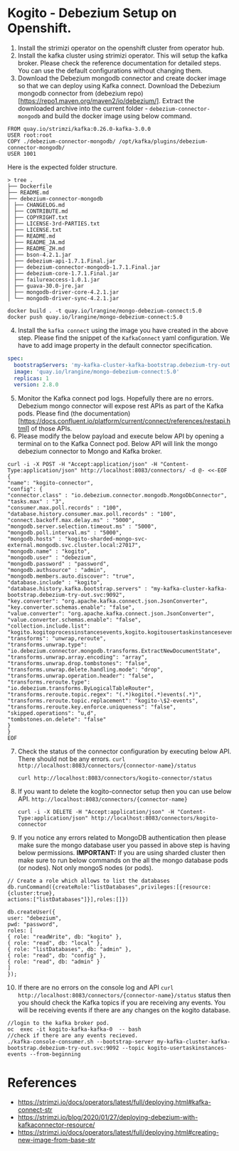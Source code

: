 # Kogito - Debezium Setup on Openshift.
1) Install the strimizi operator on the openshift cluster from operator hub.
2) Install the kafka cluster using strimizi operator. This will setup the kafka broker. Please check the reference documentation for detailed steps. You can use the default configurations without changing them.
3) Download the Debezium mongodb connector and create docker image so that we can deploy using Kafka connect.
   Download the Debezium mongodb connector from (debezium repo)[https://repo1.maven.org/maven2/io/debezium/]. Extract the downloaded archive into the current folder - `debezium-connector-mongodb` and build the docker image using below command.

```shell
FROM quay.io/strimzi/kafka:0.26.0-kafka-3.0.0
USER root:root
COPY ./debezium-connector-mongodb/ /opt/kafka/plugins/debezium-connector-mongodb/
USER 1001
```
Here is the expected folder structure.
```shell
> tree .
├── Dockerfile
├── README.md
├── debezium-connector-mongodb
│ ├── CHANGELOG.md
│ ├── CONTRIBUTE.md
│ ├── COPYRIGHT.txt
│ ├── LICENSE-3rd-PARTIES.txt
│ ├── LICENSE.txt
│ ├── README.md
│ ├── README_JA.md
│ ├── README_ZH.md
│ ├── bson-4.2.1.jar
│ ├── debezium-api-1.7.1.Final.jar
│ ├── debezium-connector-mongodb-1.7.1.Final.jar
│ ├── debezium-core-1.7.1.Final.jar
│ ├── failureaccess-1.0.1.jar
│ ├── guava-30.0-jre.jar
│ ├── mongodb-driver-core-4.2.1.jar
│ └── mongodb-driver-sync-4.2.1.jar
```
```shell
docker build . -t quay.io/lrangine/mongo-debezium-connect:5.0
docker push quay.io/lrangine/mongo-debezium-connect:5.0
```

4) Install the `kafka connect` using the image you have created in the above step. Please find the snippet of the `KafkaConnect` yaml configuration. We have to add image property in the default connector specification.

```yaml
spec:
  bootstrapServers: 'my-kafka-cluster-kafka-bootstrap.debezium-try-out.svc:9092'
  image: 'quay.io/lrangine/mongo-debezium-connect:5.0'
  replicas: 1
  version: 2.8.0
```

5) Monitor the Kafka connect pod logs. Hopefully there are no errors. Debezium mongo connector will expose rest APIs as part of the Kafka pods. Please find (the documentation)[https://docs.confluent.io/platform/current/connect/references/restapi.html] of those APIs.
6) Please modify the below payload and execute below API by opening a terminal on to the Kafka Connect pod. Below API will link the mongo debezium connector to Mongo and Kafka broker.

```shell
curl -i -X POST -H "Accept:application/json" -H "Content-Type:application/json" http://localhost:8083/connectors/ -d @- <<-EOF
{
"name": "kogito-connector",
"config": {
"connector.class" : "io.debezium.connector.mongodb.MongoDbConnector",
"tasks.max" : "3",
"consumer.max.poll.records" : "100",
"database.history.consumer.max.poll.records" : "100",
"connect.backoff.max.delay.ms" : "5000",
"mongodb.server.selection.timeout.ms" : "5000",
"mongodb.poll.interval.ms" : "5000",
"mongodb.hosts" : "kogito-sharded-mongo-svc-external.mongodb.svc.cluster.local:27017",
"mongodb.name" : "kogito",
"mongodb.user" : "debezium",
"mongodb.password" : "password",
"mongodb.authsource" : "admin",
"mongodb.members.auto.discover": "true",
"database.include" : "kogito",
"database.history.kafka.bootstrap.servers" : "my-kafka-cluster-kafka-bootstrap.debezium-try-out.svc:9092",
"key.converter": "org.apache.kafka.connect.json.JsonConverter",
"key.converter.schemas.enable": "false",
"value.converter": "org.apache.kafka.connect.json.JsonConverter",
"value.converter.schemas.enable": "false",
"collection.include.list": "kogito.kogitoprocessinstancesevents,kogito.kogitousertaskinstancesevents,kogito.kogitovariablesevents",
"transforms": "unwrap,reroute",
"transforms.unwrap.type": "io.debezium.connector.mongodb.transforms.ExtractNewDocumentState",
"transforms.unwrap.array.encoding": "array",
"transforms.unwrap.drop.tombstones": "false",
"transforms.unwrap.delete.handling.mode": "drop",
"transforms.unwrap.operation.header": "false",
"transforms.reroute.type": "io.debezium.transforms.ByLogicalTableRouter",
"transforms.reroute.topic.regex": "(.*)kogito(.*)events(.*)",
"transforms.reroute.topic.replacement": "kogito-\$2-events",
"transforms.reroute.key.enforce.uniqueness": "false",
"skipped.operations": "u,d",
"tombstones.on.delete": "false"
}
}
EOF
```

7) Check the status of the connector configuration by executing below API. There should not be any errors.
   `curl http://localhost:8083/connectors/{connector-name}/status`
    ```shell
    curl http://localhost:8083/connectors/kogito-connector/status
   ```

8) If you want to delete the kogito-connector setup then you can use below API. `http://localhost:8083/connectors/{connector-name}`
   ```shell
   curl -i -X DELETE -H "Accept:application/json" -H "Content-Type:application/json" http://localhost:8083/connectors/kogito-connector
   ```   
9) If you notice any errors related to MongoDB authentication then please make sure the mongo database user you passed in above step is having below permissions.
   **IMPORTANT:** If you are using sharded cluster then make sure to run below commands on the all the mongo database pods (or nodes). Not only mongoS nodes (or pods).

```shell
// Create a role which allows to list the databases
db.runCommand({createRole:"listDatabases",privileges:[{resource:{cluster:true},
actions:["listDatabases"]}],roles:[]})

```
```shell
db.createUser({
user: "debezium",
pwd: "password",
roles: [
{ role: "readWrite", db: "kogito" },
{ role: "read", db: "local" },
{ role: "listDatabases", db: "admin" },
{ role: "read", db: "config" },
{ role: "read", db: "admin" }
]
});

```

10) If there are no errors on the console log and API `curl http://localhost:8083/connectors/{connector-name}/status` status then you should check the Kafka topics if you are receiving any events. You will be receiving events if there are any changes on the kogito database.
```shell
//login to the kafka broker pod.
oc  exec -it kogito-kafka-kafka-0  -- bash
//check if there are any events recieved. 
./kafka-console-consumer.sh --bootstrap-server my-kafka-cluster-kafka-bootstrap.debezium-try-out.svc:9092 --topic kogito-usertaskinstances-events --from-beginning
```
# References

* https://strimzi.io/docs/operators/latest/full/deploying.html#kafka-connect-str
* https://strimzi.io/blog/2020/01/27/deploying-debezium-with-kafkaconnector-resource/
* https://strimzi.io/docs/operators/latest/full/deploying.html#creating-new-image-from-base-str
